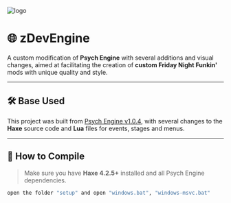 ![logo](https://media.discordapp.net/attachments/1373059944579858495/1381747942658015405/zdev_engine.png?ex=6848a48d&is=6847530d&hm=e9b1be09cdf7a5e0f1f56b696708804c6e2352467586544bde09b0b111c009d8&=&format=webp&quality=lossless)

# 🌐 zDevEngine

A custom modification of **Psych Engine** with several additions and visual changes, aimed at facilitating the creation of **custom Friday Night Funkin'** mods with unique quality and style.

---

## 🛠️ Base Used

This project was built from [Psych Engine v1.0.4](https://github.com/ShadowMario/FNF-PsychEngine), with several changes to the **Haxe** source code and **Lua** files for events, stages and menus.

---

## 🚀 How to Compile

> Make sure you have **Haxe 4.2.5+** installed and all Psych Engine dependencies.

```bash
open the folder "setup" and open "windows.bat", "windows-msvc.bat"
